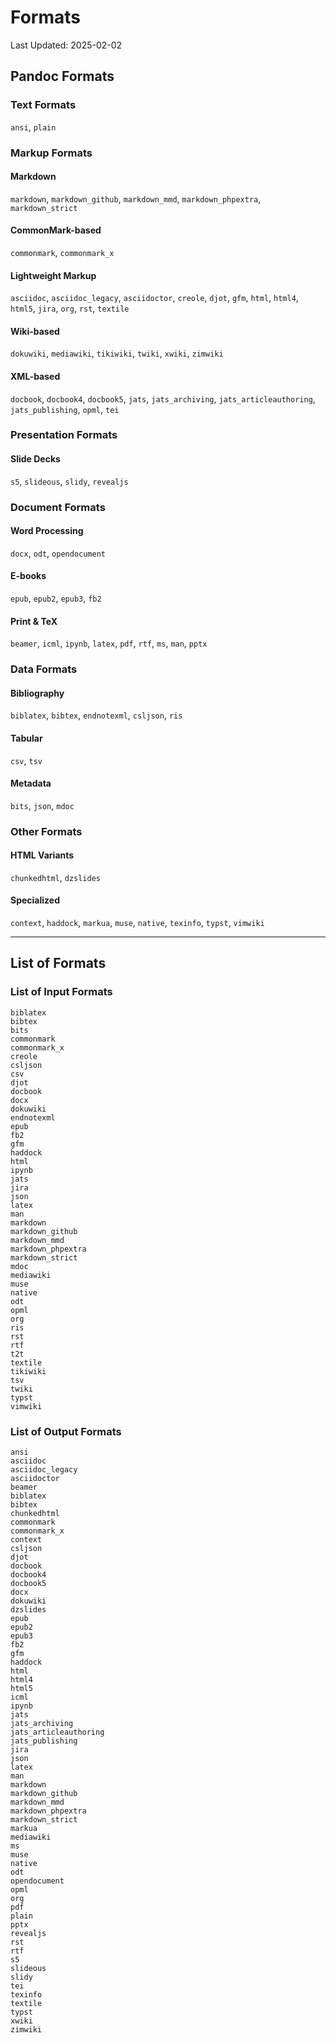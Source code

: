 # Formats

Last Updated: 2025-02-02

## Pandoc Formats

### Text Formats

`ansi`, `plain`

### Markup Formats

#### Markdown

`markdown`, `markdown_github`, `markdown_mmd`, `markdown_phpextra`, `markdown_strict`

#### CommonMark-based

`commonmark`, `commonmark_x`

#### Lightweight Markup

`asciidoc`, `asciidoc_legacy`, `asciidoctor`, `creole`, `djot`, `gfm`, `html`, `html4`, `html5`, `jira`, `org`, `rst`, `textile`

#### Wiki-based

`dokuwiki`, `mediawiki`, `tikiwiki`, `twiki`, `xwiki`, `zimwiki`

#### XML-based

`docbook`, `docbook4`, `docbook5`, `jats`, `jats_archiving`, `jats_articleauthoring`, `jats_publishing`, `opml`, `tei`

### Presentation Formats

#### Slide Decks

`s5`, `slideous`, `slidy`, `revealjs`

### Document Formats

#### Word Processing

`docx`, `odt`, `opendocument`

#### E-books

`epub`, `epub2`, `epub3`, `fb2`

#### Print & TeX

`beamer`, `icml`, `ipynb`, `latex`, `pdf`, `rtf`, `ms`, `man`, `pptx`

### Data Formats

#### Bibliography

`biblatex`, `bibtex`, `endnotexml`, `csljson`, `ris`

#### Tabular

`csv`, `tsv`

#### Metadata

`bits`, `json`, `mdoc`

### Other Formats

#### HTML Variants

`chunkedhtml`, `dzslides`

#### Specialized

`context`, `haddock`, `markua`, `muse`, `native`, `texinfo`, `typst`, `vimwiki`

---

## List of Formats

### List of Input Formats

```
biblatex
bibtex
bits
commonmark
commonmark_x
creole
csljson
csv
djot
docbook
docx
dokuwiki
endnotexml
epub
fb2
gfm
haddock
html
ipynb
jats
jira
json
latex
man
markdown
markdown_github
markdown_mmd
markdown_phpextra
markdown_strict
mdoc
mediawiki
muse
native
odt
opml
org
ris
rst
rtf
t2t
textile
tikiwiki
tsv
twiki
typst
vimwiki
```

### List of Output Formats

```
ansi
asciidoc
asciidoc_legacy
asciidoctor
beamer
biblatex
bibtex
chunkedhtml
commonmark
commonmark_x
context
csljson
djot
docbook
docbook4
docbook5
docx
dokuwiki
dzslides
epub
epub2
epub3
fb2
gfm
haddock
html
html4
html5
icml
ipynb
jats
jats_archiving
jats_articleauthoring
jats_publishing
jira
json
latex
man
markdown
markdown_github
markdown_mmd
markdown_phpextra
markdown_strict
markua
mediawiki
ms
muse
native
odt
opendocument
opml
org
pdf
plain
pptx
revealjs
rst
rtf
s5
slideous
slidy
tei
texinfo
textile
typst
xwiki
zimwiki
```


